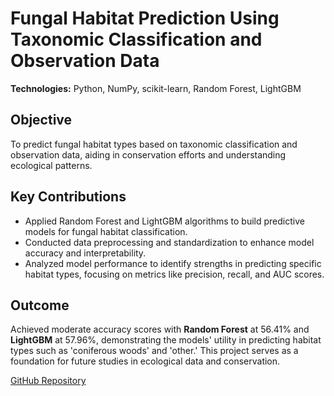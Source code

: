 # Fungal Habitat Prediction Using Taxonomic Classification and Observation Data

**Technologies:** Python, NumPy, scikit-learn, Random Forest, LightGBM  

## Objective
To predict fungal habitat types based on taxonomic classification and observation data, aiding in conservation efforts and understanding ecological patterns.

## Key Contributions
- Applied Random Forest and LightGBM algorithms to build predictive models for fungal habitat classification.
- Conducted data preprocessing and standardization to enhance model accuracy and interpretability.
- Analyzed model performance to identify strengths in predicting specific habitat types, focusing on metrics like precision, recall, and AUC scores.

## Outcome
Achieved moderate accuracy scores with **Random Forest** at 56.41% and **LightGBM** at 57.96%, demonstrating the models' utility in predicting habitat types such as 'coniferous woods' and 'other.' This project serves as a foundation for future studies in ecological data and conservation.

[GitHub Repository](https://github.com/mrw-soumik/Fungal-Habitat-Prediction-Using-Taxonomy-Data)
